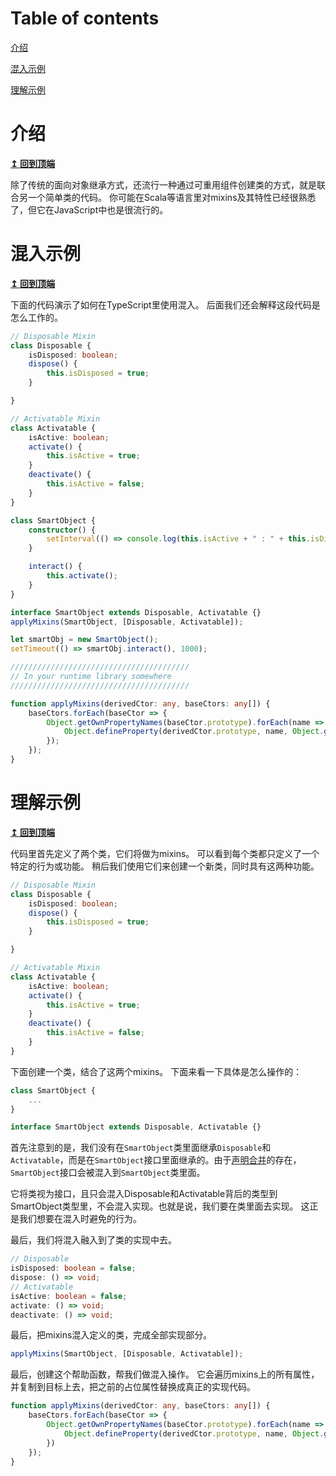 # Table of contents

[介绍](#introduction)

[混入示例](#mixin-sample)

[理解示例](#understanding-the-sample)

# 介绍
<b><a href="#table-of-contents">↥ 回到顶端</a></b>

除了传统的面向对象继承方式，还流行一种通过可重用组件创建类的方式，就是联合另一个简单类的代码。
你可能在Scala等语言里对mixins及其特性已经很熟悉了，但它在JavaScript中也是很流行的。

# 混入示例
<b><a href="#table-of-contents">↥ 回到顶端</a></b>

下面的代码演示了如何在TypeScript里使用混入。
后面我们还会解释这段代码是怎么工作的。

```ts
// Disposable Mixin
class Disposable {
    isDisposed: boolean;
    dispose() {
        this.isDisposed = true;
    }

}

// Activatable Mixin
class Activatable {
    isActive: boolean;
    activate() {
        this.isActive = true;
    }
    deactivate() {
        this.isActive = false;
    }
}

class SmartObject {
    constructor() {
        setInterval(() => console.log(this.isActive + " : " + this.isDisposed), 500);
    }

    interact() {
        this.activate();
    }
}

interface SmartObject extends Disposable, Activatable {}
applyMixins(SmartObject, [Disposable, Activatable]);

let smartObj = new SmartObject();
setTimeout(() => smartObj.interact(), 1000);

////////////////////////////////////////
// In your runtime library somewhere
////////////////////////////////////////

function applyMixins(derivedCtor: any, baseCtors: any[]) {
    baseCtors.forEach(baseCtor => {
        Object.getOwnPropertyNames(baseCtor.prototype).forEach(name => {
            Object.defineProperty(derivedCtor.prototype, name, Object.getOwnPropertyDescriptor(baseCtor.prototype, name));
        });
    });
}
```

# 理解示例
<b><a href="#table-of-contents">↥ 回到顶端</a></b>

代码里首先定义了两个类，它们将做为mixins。
可以看到每个类都只定义了一个特定的行为或功能。
稍后我们使用它们来创建一个新类，同时具有这两种功能。

```ts
// Disposable Mixin
class Disposable {
    isDisposed: boolean;
    dispose() {
        this.isDisposed = true;
    }

}

// Activatable Mixin
class Activatable {
    isActive: boolean;
    activate() {
        this.isActive = true;
    }
    deactivate() {
        this.isActive = false;
    }
}
```

下面创建一个类，结合了这两个mixins。
下面来看一下具体是怎么操作的：

```ts
class SmartObject {
    ...
}

interface SmartObject extends Disposable, Activatable {}
```

首先注意到的是，我们没有在`SmartObject`类里面继承`Disposable`和`Activatable`，而是在`SmartObject`接口里面继承的。由于[声明合并](./Declaration%20Merging.md)的存在，`SmartObject`接口会被混入到`SmartObject`类里面。

它将类视为接口，且只会混入Disposable和Activatable背后的类型到SmartObject类型里，不会混入实现。也就是说，我们要在类里面去实现。
这正是我们想要在混入时避免的行为。

最后，我们将混入融入到了类的实现中去。

```ts
// Disposable
isDisposed: boolean = false;
dispose: () => void;
// Activatable
isActive: boolean = false;
activate: () => void;
deactivate: () => void;
```

最后，把mixins混入定义的类，完成全部实现部分。

```ts
applyMixins(SmartObject, [Disposable, Activatable]);
```

最后，创建这个帮助函数，帮我们做混入操作。
它会遍历mixins上的所有属性，并复制到目标上去，把之前的占位属性替换成真正的实现代码。

```ts
function applyMixins(derivedCtor: any, baseCtors: any[]) {
    baseCtors.forEach(baseCtor => {
        Object.getOwnPropertyNames(baseCtor.prototype).forEach(name => {
            Object.defineProperty(derivedCtor.prototype, name, Object.getOwnPropertyDescriptor(baseCtor.prototype, name));
        })
    });
}

```
